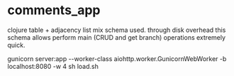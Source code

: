 # comments_app

clojure table + adjacency list mix schema used.
through disk overhead this schema allows perform main (CRUD and get branch) operations extremely quick.

gunicorn server:app --worker-class aiohttp.worker.GunicornWebWorker -b localhost:8080 -w 4
sh load.sh

